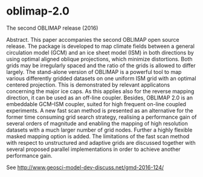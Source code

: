 # oblimap-2.0
The second OBLIMAP release (2016)

Abstract. 
This paper accompanies the second OBLIMAP open source release. The package is developed to map climate fields between a general circulation model (GCM) and an ice sheet model (ISM) in both directions by using optimal aligned oblique projections, which minimize distortions. Both grids may be irregularly spaced and the ratio of the grids is allowed to differ largely. The stand-alone version of OBLIMAP is a powerful tool to map various differently gridded datasets on one uniform ISM grid with an optimal centered projection. This is demonstrated by relevant applicatons concerning the major ice caps. As this applies also for the reverse mapping direction, it can be used as an off-line coupler. Besides, OBLIMAP 2.0 is an embeddable GCM–ISM coupler, suited for high frequent on-line coupled experiments. A new fast scan method is presented as an alternative for the former time consuming grid search strategy, realising a performance gain of several orders of magnitude and enabling the mapping of high resolution datasets with a much larger number of grid nodes. Further a highly flexible masked mapping option is added. The limitations of the fast scan method with respect to unstructured and adaptive grids are discussed together with several proposed parallel implementations in order to achieve another performance gain.

See http://www.geosci-model-dev-discuss.net/gmd-2016-124/
